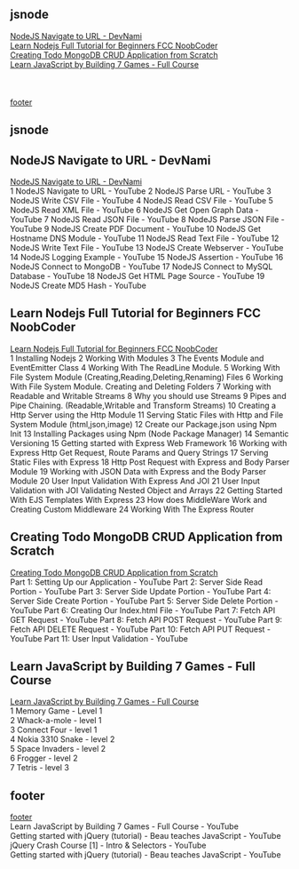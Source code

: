 ## jsnode
[NodeJS Navigate to URL - DevNami](#NodeJS-Navigate-to-URL---DevNami)  
[Learn Nodejs Full Tutorial for Beginners FCC NoobCoder](#Learn-Nodejs-Full-Tutorial-for-Beginners-FCC-NoobCoder)  
[Creating Todo MongoDB CRUD Application from Scratch](#Creating-Todo-MongoDB-CRUD-Application-from-Scratch)  
[Learn JavaScript by Building 7 Games - Full Course](#Learn-JavaScript-by-Building-7-Games---Full-Course)  
[](#)  
[](#)  
[](#)  
[footer](#footer)  

## jsnode
## NodeJS Navigate to URL - DevNami
[NodeJS Navigate to URL - DevNami](d1022devnami.md)  
1 NodeJS Navigate to URL - YouTube
2 NodeJS Parse URL - YouTube
3 NodeJS Write CSV File - YouTube
4 NodeJS Read CSV File - YouTube
5 NodeJS Read XML File - YouTube
6 NodeJS Get Open Graph Data - YouTube
7 NodeJS Read JSON File - YouTube
8 NodeJS Parse JSON File - YouTube
9 NodeJS Create PDF Document - YouTube
10 NodeJS Get Hostname DNS Module - YouTube
11 NodeJS Read Text File - YouTube
12 NodeJS Write Text File - YouTube
13 NodeJS Create Webserver - YouTube
14 NodeJS Logging Example - YouTube
15 NodeJS Assertion - YouTube
16 NodeJS Connect to MongoDB - YouTube
17 NodeJS Connect to MySQL Database - YouTube
18 NodeJS Get HTML Page Source - YouTube
19 NodeJS Create MD5 Hash - YouTube

## Learn Nodejs Full Tutorial for Beginners FCC NoobCoder
[Learn Nodejs Full Tutorial for Beginners FCC NoobCoder](f2022fcc.md)   
1 Installing Nodejs
2 Working With Modules
3 The Events Module and EventEmitter Class
4 Working With The ReadLine Module.
5 Working With File System Module (Creating,Reading,Deleting,Renaming) Files
6 Working With File System Module. Creating and Deleting Folders
7 Working with Readable and Writable Streams
8 Why you should use Streams
9 Pipes and Pipe Chaining. (Readable,Writable and Transform Streams)
10 Creating a Http Server using the Http Module
11 Serving Static Files with Http and File System Module (html,json,image)
12 Create our Package.json using Npm Init
13 Installing Packages using Npm (Node Package Manager)
14 Semantic Versioning
15 Getting started with Express Web Framework
16 Working with Express Http Get Request, Route Params and Query Strings
17 Serving Static Files with Express
18 Http Post Request with Express and Body Parser Module
19 Working with JSON Data with Express and the Body Parser Module
20 User Input Validation With Express And JOI
21 User Input Validation with JOI Validating Nested Object and Arrays
22 Getting Started With EJS Templates With Express
23 How does MiddleWare Work and Creating Custom Middleware
24 Working With The Express Router
## Creating Todo MongoDB CRUD Application from Scratch
[Creating Todo MongoDB CRUD Application from Scratch](f2042noobcoder.md)  
Part 1: Setting Up our Application - YouTube
Part 2: Server Side Read Portion - YouTube
Part 3: Server Side Update Portion - YouTube
Part 4: Server Side Create Portion - YouTube
Part 5: Server Side Delete Portion - YouTube
Part 6: Creating Our Index.html File - YouTube
Part 7: Fetch API GET Request - YouTube
Part 8: Fetch API POST Request - YouTube
Part 9: Fetch API DELETE Request - YouTube
Part 10: Fetch API PUT Request - YouTube
Part 11: User Input Validation - YouTube
## Learn JavaScript by Building 7 Games - Full Course
[Learn JavaScript by Building 7 Games - Full Course](f2082snake.md)  
1 Memory Game - Level 1  
2 Whack-a-mole - level 1  
3 Connect Four - level 1  
4 Nokia 3310 Snake - level 2  
5 Space Invaders - level 2  
6 Frogger - level 2  
7 Tetris - level 3  
## 
[]()  
## 
[]()  
## 
[]()  
## 
[]()  
## 
[]()  
## footer
[footer](b2012content.md)  
Learn JavaScript by Building 7 Games - Full Course - YouTube  
Getting started with jQuery (tutorial) - Beau teaches JavaScript - YouTube  
jQuery Crash Course [1] - Intro & Selectors - YouTube  
Getting started with jQuery (tutorial) - Beau teaches JavaScript - YouTube  
  
  